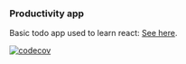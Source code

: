 ### Productivity app

Basic todo app used to learn react: [See here](https://productivitee.netlify.app).

[![codecov](https://codecov.io/gh/Kiptim54/Productivity/branch/master/graph/badge.svg)](https://codecov.io/gh/Kiptim54/Productivity)
